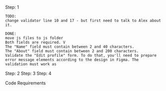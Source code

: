 Step: 1

    TODO:
    change validator line 10 and 17 - but first need to talk to Alex about it.

    DONE:
    move js files to js folder
    Both fields are required. V
    The "Name" field must contain between 2 and 40 characters.
    The "About" field must contain between 2 and 200 characters.
    Validate the "Edit profile" form. To do that, you'll need to prepare error message elements according to the design in Figma. The validation must work as

Step: 2
Step: 3
Step: 4

Code Requirements
